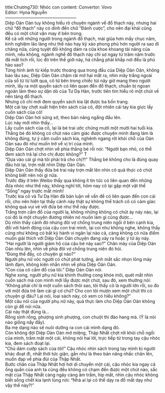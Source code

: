 title:Chương730: Nhóc con
content:
Convertor: Vovo<br>Editor: Hyna Nguyễn<br>————————————————–<br>Diệp Oản Oản tuy không hiểu rõ chuyên ngành về đổ thạch này, nhưng hai chữ “đổ thạch” này có dính đến chữ “Đánh cược”, cho nên đại khái cũng đều có một chút vận may ở bên trong.<br>Kể cả với những người trong ngành đổ thạch, mài giũa hơn mấy chục năm, kinh nghiệm lão làng như thế nào hay kỹ xảo phong phú hơn người ra sao đi chăng nữa, cũng tuyệt đối không dám ra cửa khoe khoang tài năng của mình, nếu không, ngành nghề đổ thạch này chỉ sợ ngay từ trăm năm trước đã mất tích rồi, lúc đó trên thế giới này, há chẳng phải khắp nơi đều là phú hào sao?<br>Từng hình ảnh từ kiếp trước thoáng qua trong đầu của Diệp Oản Oản, không bao lâu sau, Diệp Oản Oản chậm rãi mở hai mắt ra, nhìn mây trắng ngoài cửa sổ từ từ lướt qua, cô từ bên trong chiếc túi nãy giờ mang theo người mình, lấy ra một quyển sách có liên quan đến đổ thạch, chuẩn bị ngoan ngoãn làm theo sự dặn dò của Tư Dạ Hàn, trước tiên tìm hiểu rõ một chút về nền tảng đổ thạch.<br>Nhưng cô chỉ mới đem quyển sách kia lật được ba bốn trang.<br>Một cái tay chợt xuất hiện trên sách của cô, đột nhiên cái tay kia giực lấy cuốn sách của cô!<br>Diệp Oản Oản hơi sửng sờ, theo bản năng ngẩng đầu lên.<br>Lúc này mới nhìn thấy…<br>Lấy cuốn sách của cô, lại là bé trai ước chừng mười một mười hai tuổi kia.<br>Thằng bé đó không có chút nào cảm giác được chuyện mình đang làm là không đúng, tự ý cầm cuốn sách kia, nghênh ngang rời khỏi chỗ của Oản Oản sau đó như muốn trở về vị trí của mình.<br>Diệp Oản Oản chợt nhìn về phía thằng bé rồi nói: “Người bạn nhỏ, có thể đem sách trả lại cho chị được không?” T<br>“Dựa vào cái gì mà tôi phải trả cho chị?!” Thằng bé không cho là đúng quay đầu hỏi lại, trợn mắt nhìn Diệp Oản Oản.<br>Diệp Oản Oản thấy đứa bé trai này trợn mắt lên nhìn cô quả thực có chút không biết nên nói gì nữa.<br>Trước đây ở trên Weibo thấy qua không ít tin tức có liên quan đến những đứa nhóc như thế này, không nghĩ tới, hôm nay cô lại gặp một vật thể “Sống” ngay trước mắt mình!<br>Trước kia cô và Tư Dạ Hàn đã bàn luận về vấn đề có liên quan đến con cái rồi, cho nên hiện tại thấy cảnh này thật sự không thể trách cô có cảm giác không quá vui vẻ với đứa bé như thề này được.<br>Trắng trợn cầm đồ của người lạ, không những không có chút áy náy nào, lại coi đó là một chuyện đương nhiên nó muốn làm gì cũng được…<br>Dù nhìn thấy cảnh đó nhưng đôi vợ chồng trung niên ngồi ở bên cạnh kia, đối với hành động của cậu con trai mình, lại coi như không nghe, không thấy cũng như không có bất kỳ hành vi ngăn lại nào cả, càng không có nửa điểm muốn giải thích với Diệp Oản Oản chuyện đang xảy ra hoặc ý tứ áy náy.<br>“Hai người là người giám hộ của cậu bé này sao?” Chân mày của Diệp Oản Oản nhíu lên, nhìn về phía đôi vợ chồng trung niên đó hỏi.<br>“Đúng thế đấy, có chuyện gì nào?”<br>Người phụ nữ vóc người có chút phát tướng, ánh mắt sắc nhọn lông mày lãnh đạm, không kiên nhẫn nhìn về phía Diệp Oản Oản.<br>“Con của cô cầm đồ của tôi.” Diệp Oản Oản nói.<br>Nghe xong, người phụ nữ kia khinh thường cong khóe môi, quét mắt nhìn cuốn sách mà con mình mới lấy được một chút, sau đó, xem thường nói: “Không phải chỉ là một cuốn sách thôi sao, tôi thấy cô là người lớn rồi, so đo với một đứa trẻ làm cái gì cơ chứ? Cho con tôi mượn xem một chút thì có chuyện gì đâu? Lại nói, loại sách này, cô xem có hiểu không?”<br>Một câu nói của người phụ nữ này, quả thực làm cho Diệp Oản Oản không còn gì để nói nữa.<br>Cái này thật đúng là…<br>Rồng sinh rồng, phượng sinh phượng, con chuột thì đào hang mà. (Ý là nòi nào giống nấy đấy).<br>Ba mẹ dạng nào sẽ nuôi dưỡng ra con cái mình dạng đó.<br>Còn không đợi Diệp Oản Oản mở miệng, Thập Nhất chợt rời khỏi chỗ ngồi của mình, trầm mặt một cái, không nói hai lời, trực tiếp từ trong tay cậu nhóc kia, đem sách đoạt lại.<br>“Chú dám cướp sách của tôi!” Cậu nhóc nhìn sách trong tay mình bị người khác đoạt đi, nhất thời tức giận, gần như là theo bản năng nhấc chân lên, muốn đạp về phía đùi của Thập Nhất.<br>Bước chân của Thập Nhất hơi hơi di chuyển một cái, cậu nhóc kia ngay cả ống quần của anh ta cũng đều không có chạm đến được một chút nào, sắc mặt của Thập Nhất càng ngày càng âm trầm, híp mắt, nhìn cậu nhóc không biết sống chết kia lạnh lùng nói: “Nhà ai lại có thể dạy ra đồ mất dạy như vậy thế này?!”